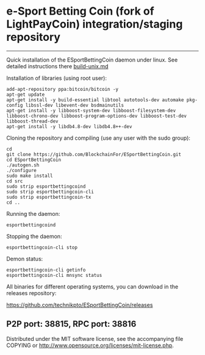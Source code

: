 e-Sport Betting Coin (fork of LightPayCoin) integration/staging repository
======================================


***

Quick installation of the ESportBettingCoin daemon under linux. See detailed instructions there [build-unix.md](build-unix.md)

Installation of libraries (using root user):

    add-apt-repository ppa:bitcoin/bitcoin -y
    apt-get update
    apt-get install -y build-essential libtool autotools-dev automake pkg-config libssl-dev libevent-dev bsdmainutils
    apt-get install -y libboost-system-dev libboost-filesystem-dev libboost-chrono-dev libboost-program-options-dev libboost-test-dev libboost-thread-dev
    apt-get install -y libdb4.8-dev libdb4.8++-dev

Cloning the repository and compiling (use any user with the sudo group):

    cd
    git clone https://github.com/BlockchainFor/ESportBettingCoin.git
    cd ESportBettingCoin
    ./autogen.sh
    ./configure
    sudo make install
    cd src
    sudo strip esportbettingcoind
    sudo strip esportbettingcoin-cli
    sudo strip esportbettingcoin-tx
    cd ..

Running the daemon:

    esportbettingcoind 

Stopping the daemon:

    esportbettingcoin-cli stop

Demon status:

    esportbettingcoin-cli getinfo
    esportbettingcoin-cli mnsync status

All binaries for different operating systems, you can download in the releases repository:

https://github.com/technikpto/ESportBettingCoin/releases

P2P port: 38815, RPC port: 38816
-
Distributed under the MIT software license, see the accompanying file COPYING or http://www.opensource.org/licenses/mit-license.php.
